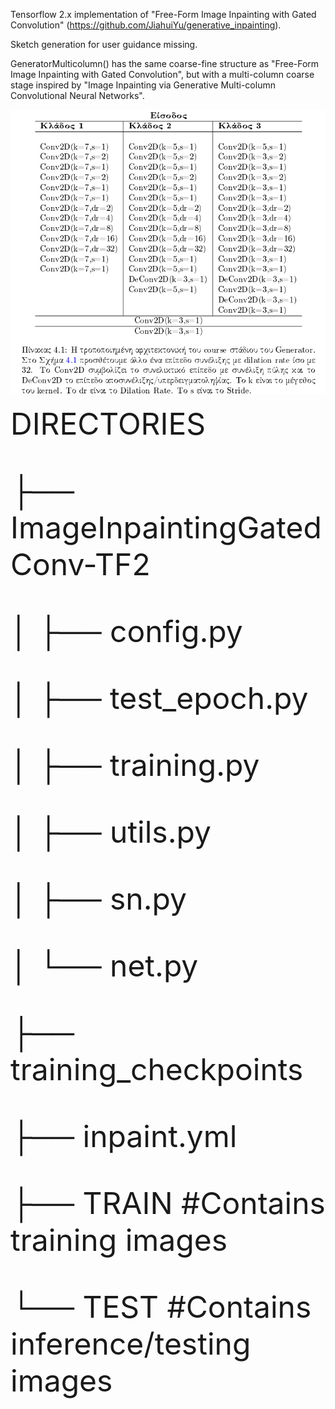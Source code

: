 Tensorflow 2.x implementation of "Free-Form Image Inpainting with Gated Convolution" (https://github.com/JiahuiYu/generative_inpainting). 

Sketch generation for user guidance missing.

GeneratorMulticolumn() has the same coarse-fine structure as "Free-Form Image Inpainting with Gated Convolution", but with a multi-column coarse stage inspired by "Image Inpainting via Generative Multi-column Convolutional Neural Networks".

![alt text](https://github.com/kosmar2011/ImageInpaintingGatedConv-TF2/blob/master/table.PNG?raw=true)

<font size="7">
DIRECTORIES

├── ImageInpaintingGatedConv-TF2

│   ├── config.py

│   ├── test_epoch.py

│   ├── training.py

│   ├── utils.py

│   ├── sn.py

│   └── net.py

├── training_checkpoints

├── inpaint.yml

├── TRAIN #Contains training images 

└── TEST  #Contains inference/testing images
</font>
